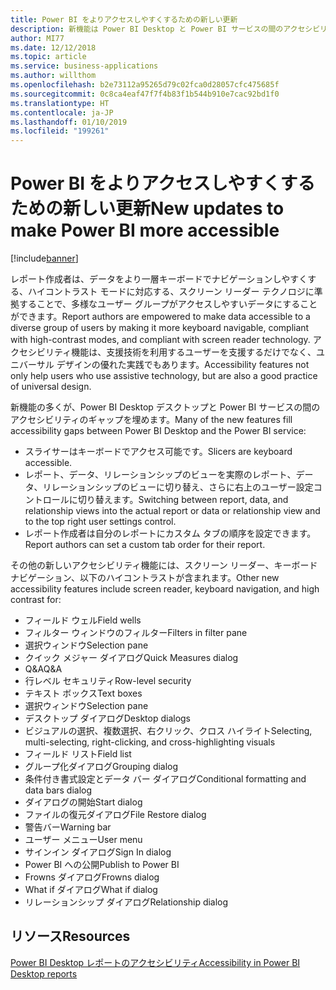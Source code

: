 ```yaml
---
title: Power BI をよりアクセスしやすくするための新しい更新
description: 新機能は Power BI Desktop と Power BI サービスの間のアクセシビリティのギャップを埋めます
author: MI77
ms.date: 12/12/2018
ms.topic: article
ms.service: business-applications
ms.author: willthom
ms.openlocfilehash: b2e73112a95265d79c02fca0d28057cfc475685f
ms.sourcegitcommit: 0c8ca4eaf47f7f4b83f1b544b910e7cac92bd1f0
ms.translationtype: HT
ms.contentlocale: ja-JP
ms.lasthandoff: 01/10/2019
ms.locfileid: "199261"
---
```

# <a name="new-updates-to-make-power-bi-more-accessible"></a><span data-ttu-id="4d1b7-103">Power BI をよりアクセスしやすくするための新しい更新</span><span class="sxs-lookup"><span data-stu-id="4d1b7-103">New updates to make Power BI more accessible</span></span> 

[!include[banner](../../../includes/banner.md)]

<span data-ttu-id="4d1b7-104">レポート作成者は、データをより一層キーボードでナビゲーションしやすくする、ハイコントラスト モードに対応する、スクリーン リーダー テクノロジに準拠することで、多様なユーザー グループがアクセスしやすいデータにすることができます。</span><span class="sxs-lookup"><span data-stu-id="4d1b7-104">Report authors are empowered to make data accessible to a diverse group of users by making it more keyboard navigable, compliant with high-contrast modes, and compliant with screen reader technology.</span></span> <span data-ttu-id="4d1b7-105">アクセシビリティ機能は、支援技術を利用するユーザーを支援するだけでなく、ユニバーサル デザインの優れた実践でもあります。</span><span class="sxs-lookup"><span data-stu-id="4d1b7-105">Accessibility features not only help users who use assistive technology, but are also a good practice of universal design.</span></span>

<span data-ttu-id="4d1b7-106">新機能の多くが、Power BI Desktop デスクトップと Power BI サービスの間のアクセシビリティのギャップを埋めます。</span><span class="sxs-lookup"><span data-stu-id="4d1b7-106">Many of the new features fill accessibility gaps between Power BI Desktop and the Power BI service:</span></span>

-   <span data-ttu-id="4d1b7-107">スライサーはキーボードでアクセス可能です。</span><span class="sxs-lookup"><span data-stu-id="4d1b7-107">Slicers are keyboard accessible.</span></span>
-   <span data-ttu-id="4d1b7-108">レポート、データ、リレーションシップのビューを実際のレポート、データ、リレーションシップのビューに切り替え、さらに右上のユーザー設定コントロールに切り替えます。</span><span class="sxs-lookup"><span data-stu-id="4d1b7-108">Switching between report, data, and relationship views into the actual report or data or relationship view and to the top right user settings control.</span></span>
-   <span data-ttu-id="4d1b7-109">レポート作成者は自分のレポートにカスタム タブの順序を設定できます。</span><span class="sxs-lookup"><span data-stu-id="4d1b7-109">Report authors can set a custom tab order for their report.</span></span>

<span data-ttu-id="4d1b7-110">その他の新しいアクセシビリティ機能には、スクリーン リーダー、キーボード ナビゲーション、以下のハイコントラストが含まれます。</span><span class="sxs-lookup"><span data-stu-id="4d1b7-110">Other new accessibility features include screen reader, keyboard navigation, and high contrast for:</span></span>

-   <span data-ttu-id="4d1b7-111">フィールド ウェル</span><span class="sxs-lookup"><span data-stu-id="4d1b7-111">Field wells</span></span>
-   <span data-ttu-id="4d1b7-112">フィルター ウィンドウのフィルター</span><span class="sxs-lookup"><span data-stu-id="4d1b7-112">Filters in filter pane</span></span>
-   <span data-ttu-id="4d1b7-113">選択ウィンドウ</span><span class="sxs-lookup"><span data-stu-id="4d1b7-113">Selection pane</span></span>
-   <span data-ttu-id="4d1b7-114">クイック メジャー ダイアログ</span><span class="sxs-lookup"><span data-stu-id="4d1b7-114">Quick Measures dialog</span></span>
-   <span data-ttu-id="4d1b7-115">Q&A</span><span class="sxs-lookup"><span data-stu-id="4d1b7-115">Q&A</span></span>
-   <span data-ttu-id="4d1b7-116">行レベル セキュリティ</span><span class="sxs-lookup"><span data-stu-id="4d1b7-116">Row-level security</span></span>
-   <span data-ttu-id="4d1b7-117">テキスト ボックス</span><span class="sxs-lookup"><span data-stu-id="4d1b7-117">Text boxes</span></span>
-   <span data-ttu-id="4d1b7-118">選択ウィンドウ</span><span class="sxs-lookup"><span data-stu-id="4d1b7-118">Selection pane</span></span>
-   <span data-ttu-id="4d1b7-119">デスクトップ ダイアログ</span><span class="sxs-lookup"><span data-stu-id="4d1b7-119">Desktop dialogs</span></span>
-   <span data-ttu-id="4d1b7-120">ビジュアルの選択、複数選択、右クリック、クロス ハイライト</span><span class="sxs-lookup"><span data-stu-id="4d1b7-120">Selecting, multi-selecting, right-clicking, and cross-highlighting visuals</span></span>
-   <span data-ttu-id="4d1b7-121">フィールド リスト</span><span class="sxs-lookup"><span data-stu-id="4d1b7-121">Field list</span></span>
-   <span data-ttu-id="4d1b7-122">グループ化ダイアログ</span><span class="sxs-lookup"><span data-stu-id="4d1b7-122">Grouping dialog</span></span>
-   <span data-ttu-id="4d1b7-123">条件付き書式設定とデータ バー ダイアログ</span><span class="sxs-lookup"><span data-stu-id="4d1b7-123">Conditional formatting and data bars dialog</span></span>
-   <span data-ttu-id="4d1b7-124">ダイアログの開始</span><span class="sxs-lookup"><span data-stu-id="4d1b7-124">Start dialog</span></span>
-   <span data-ttu-id="4d1b7-125">ファイルの復元ダイアログ</span><span class="sxs-lookup"><span data-stu-id="4d1b7-125">File Restore dialog</span></span>
-   <span data-ttu-id="4d1b7-126">警告バー</span><span class="sxs-lookup"><span data-stu-id="4d1b7-126">Warning bar</span></span>
-   <span data-ttu-id="4d1b7-127">ユーザー メニュー</span><span class="sxs-lookup"><span data-stu-id="4d1b7-127">User menu</span></span>
-   <span data-ttu-id="4d1b7-128">サインイン ダイアログ</span><span class="sxs-lookup"><span data-stu-id="4d1b7-128">Sign In dialog</span></span>
-   <span data-ttu-id="4d1b7-129">Power BI への公開</span><span class="sxs-lookup"><span data-stu-id="4d1b7-129">Publish to Power BI</span></span>
-   <span data-ttu-id="4d1b7-130">Frowns ダイアログ</span><span class="sxs-lookup"><span data-stu-id="4d1b7-130">Frowns dialog</span></span>
-   <span data-ttu-id="4d1b7-131">What if ダイアログ</span><span class="sxs-lookup"><span data-stu-id="4d1b7-131">What if dialog</span></span>
-   <span data-ttu-id="4d1b7-132">リレーションシップ ダイアログ</span><span class="sxs-lookup"><span data-stu-id="4d1b7-132">Relationship dialog</span></span>

## <a name="resources"></a><span data-ttu-id="4d1b7-133">リソース</span><span class="sxs-lookup"><span data-stu-id="4d1b7-133">Resources</span></span>  
[<span data-ttu-id="4d1b7-134">Power BI Desktop レポートのアクセシビリティ</span><span class="sxs-lookup"><span data-stu-id="4d1b7-134">Accessibility in Power BI Desktop reports</span></span>](https://docs.microsoft.com/power-bi/desktop-accessibility) 
